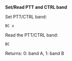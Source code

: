 __Set/Read PTT and CTRL band__

Set PTT/CTRL band:

	BC x

Read the PTT/CTRL band:

	BC
	
Returns: 0: band A, 1: band B

